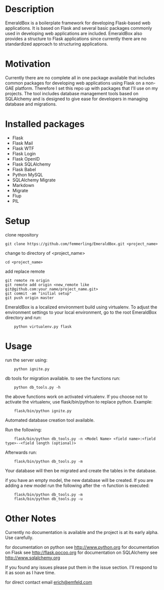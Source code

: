 # Description

EmeraldBox is a boilerplate framework for developing Flask-based web applications. 
It is based on Flask and several basic packages commonly used in developing web applications are included.
EmeraldBox also provides a structure to Flask applications since currently there are no standardized approach to structuring applications.

# Motivation
Currently there are no complete all in one package available that includes common packages for developing web applications using Flask on a non-GAE platform.
Therefore I set this repo up with packages that I'll use on my projects.
The tool includes database management tools based on SQLAlchemy and is designed to give ease for developers in managing database and migrations.

# Installed packages

* Flask
* Flask Mail
* Flask WTF
* Flask Login
* Flask OpenID
* Flask SQLAlchemy
* Flask Babel
* Python MySQL
* SQLAlchemy Migrate
* Markdown
* Migrate
* Flup
* PIL

# Setup

clone repository

    git clone https://github.com/femmerling/EmeraldBox.git <project_name>

change to directory of <project_name>

    cd <project_name>

add replace remote

    git remote rm origin
    git remote add origin <new_remote like git@github.com:your_name/project_name.git>
    git commit -am "initial setup"
    git push origin master

EmeraldBox is a localized environment build using virtualenv.
To adjust the environment settings to your local environment, go to the root EmeraldBox directory and run:

		python virtualenv.py flask

# Usage

run the server using:
		
		python ignite.py

db tools for migration available. to see the functions run:

		python db_tools.py -h

the above functions work on activated virtualenv. If you choose not to activate the virtualenv, use flask/bin/python to replace python.
Example:

		flask/bin/python ignite.py

Automated database creation tool available.

Run the following:

        flask/bin/python db_tools.py -n <Model Name> <field name>:<field type>--<field length (optional)>

Afterwards run:

        flask/bin/python db_tools.py -m

Your database will then be migrated and create the tables in the database.

if you have an empty model, the new database will be created. If you are adding a new model run the following after the -n function is executed:

        flask/bin/python db_tools.py -m
        flask/bin/python db_tools.py -u


# Other Notes

Currently no documentation is available and the project is at its early alpha. Use carefully.

for documentation on python see http://www.python.org
for documentation on Flask see http://flask.pocoo.org
for documentation on SQLAlchemy see http://www.sqlalchemy.org

If you found any issues please put them in the issue section. I'll respond to it as soon as I have time.

for direct contact email erich@emfeld.com


